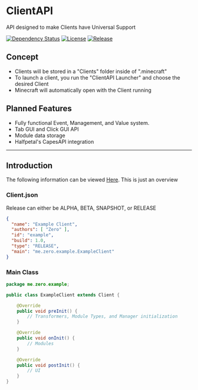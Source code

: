 # ClientAPI
API designed to make Clients have Universal Support

[![Dependency Status](https://www.versioneye.com/user/projects/588a834fbe496c0037c74b21/badge.svg?style=flat-square)](https://www.versioneye.com/user/projects/588a834fbe496c0037c74b21)
[![License](https://img.shields.io/badge/license-Apache%20License%202.0-blue.svg?style=flat-square)](https://github.com/ZeroMemes/ClientAPI/blob/master/LICENSE)
[![Release](https://img.shields.io/github/release/ZeroMemes/ClientAPI.svg?style=flat-square)](https://github.com/ZeroMemes/ClientAPI/releases)

## Concept
* Clients will be stored in a "Clients" folder inside of ".minecraft"
* To launch a client, you run the "ClientAPI Launcher" and choose the desired Client
* Minecraft will automatically open with the Client running

## Planned Features
* Fully functional Event, Management, and Value system.
* Tab GUI and Click GUI API
* Module data storage
* Halfpetal's CapesAPI integration

---

## Introduction
The following information can be viewed [Here](https://github.com/ZeroMemes/ClientAPI/tree/master/src/test/). This is just an overview

### Client.json
Release can either be ALPHA, BETA, SNAPSHOT, or RELEASE
```json
{
  "name": "Example Client",
  "authors": [ "Zero" ],
  "id": "example",
  "build": 1.0,
  "type": "RELEASE",
  "main": "me.zero.example.ExampleClient"
}
```
### Main Class
```java
package me.zero.example;

public class ExampleClient extends Client {

    @Override
    public void preInit() {
        // Transformers, Module Types, and Manager initialization
    }

    @Override
    public void onInit() {
        // Modules
    }

    @Override
    public void postInit() {
        // UI
    }
}
```